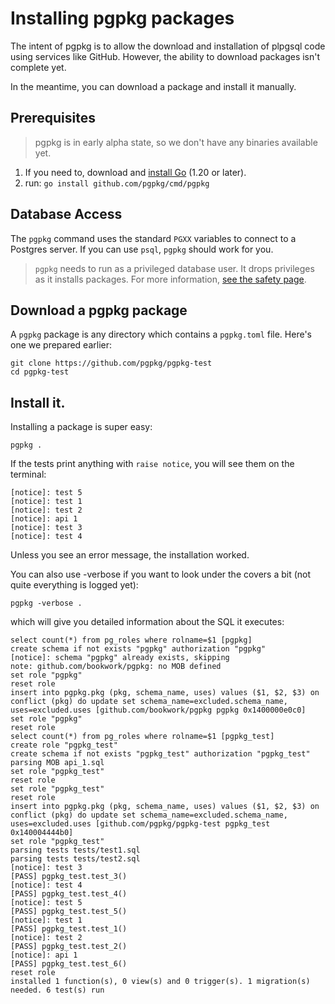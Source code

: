 # Installing pgpkg packages

The intent of pgpkg is to allow the download and installation of plpgsql code using services like GitHub.
However, the ability to download packages isn't complete yet.

In the meantime, you can download a package and install it manually.

## Prerequisites

> pgpkg is in early alpha state, so we don't have any binaries available yet.

1. If you need to, download and [install Go](https://go.dev/dl/) (1.20 or later).
2. run: `go install github.com/pgpkg/cmd/pgpkg`

## Database Access

The `pgpkg` command uses the standard `PGXX` variables to connect to a Postgres server. If you can use `psql`,
`pgpkg` should work for you.

> `pgpkg` needs to run as a privileged database user. It drops privileges as it installs packages. For more
information, [see the safety page](safety.md).

## Download a pgpkg package

A `pgpkg` package is any directory which contains a `pgpkg.toml` file. Here's one we prepared earlier:

    git clone https://github.com/pgpkg/pgpkg-test
    cd pgpkg-test
    
## Install it.

Installing a package is super easy:

    pgpkg .

If the tests print anything with `raise notice`, you will see them on the terminal:

    [notice]: test 5
    [notice]: test 1
    [notice]: test 2
    [notice]: api 1
    [notice]: test 3
    [notice]: test 4

Unless you see an error message, the installation worked.

You can also use -verbose if you want to look under the covers a bit (not quite everything is logged yet):

    pgpkg -verbose .

which will give you detailed information about the SQL it executes:

    select count(*) from pg_roles where rolname=$1 [pgpkg]
    create schema if not exists "pgpkg" authorization "pgpkg"
    [notice]: schema "pgpkg" already exists, skipping
    note: github.com/bookwork/pgpkg: no MOB defined
    set role "pgpkg"
    reset role
    insert into pgpkg.pkg (pkg, schema_name, uses) values ($1, $2, $3) on conflict (pkg) do update set schema_name=excluded.schema_name, uses=excluded.uses [github.com/bookwork/pgpkg pgpkg 0x1400000e0c0]
    set role "pgpkg"
    reset role
    select count(*) from pg_roles where rolname=$1 [pgpkg_test]
    create role "pgpkg_test"
    create schema if not exists "pgpkg_test" authorization "pgpkg_test"
    parsing MOB api_1.sql
    set role "pgpkg_test"
    reset role
    set role "pgpkg_test"
    reset role
    insert into pgpkg.pkg (pkg, schema_name, uses) values ($1, $2, $3) on conflict (pkg) do update set schema_name=excluded.schema_name, uses=excluded.uses [github.com/pgpkg/pgpkg-test pgpkg_test 0x140004444b0]
    set role "pgpkg_test"
    parsing tests tests/test1.sql
    parsing tests tests/test2.sql
    [notice]: test 3
    [PASS] pgpkg_test.test_3()
    [notice]: test 4
    [PASS] pgpkg_test.test_4()
    [notice]: test 5
    [PASS] pgpkg_test.test_5()
    [notice]: test 1
    [PASS] pgpkg_test.test_1()
    [notice]: test 2
    [PASS] pgpkg_test.test_2()
    [notice]: api 1
    [PASS] pgpkg_test.test_6()
    reset role
    installed 1 function(s), 0 view(s) and 0 trigger(s). 1 migration(s) needed. 6 test(s) run
